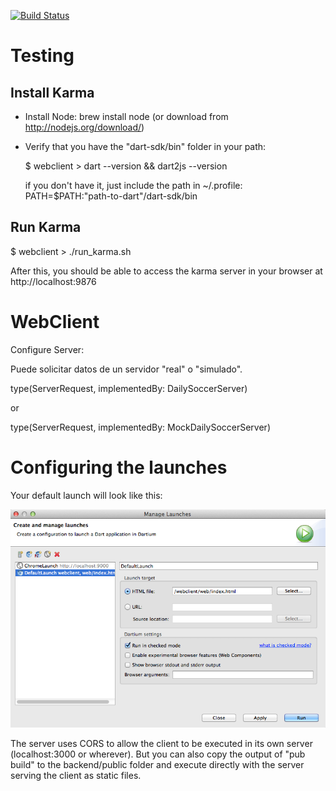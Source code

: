 [![Build Status](https://drone.io/github.com/DailySoccer/webclient/status.png)](https://drone.io/github.com/DailySoccer/webclient/latest)

Testing
=============

Install Karma
-------------

- Install Node: brew install node  (or download from http://nodejs.org/download/)

- Verify that you have the "dart-sdk/bin" folder in your path: 
    
    $ webclient > dart --version && dart2js --version

  if you don't have it, just include the path in ~/.profile: PATH=$PATH:"path-to-dart"/dart-sdk/bin

Run Karma
---------

  $ webclient > ./run_karma.sh

After this, you should be able to access the karma server in your browser at http://localhost:9876  
   

WebClient
=========

Configure Server:

Puede solicitar datos de un servidor "real" o "simulado".

type(ServerRequest, implementedBy: DailySoccerServer)

or

type(ServerRequest, implementedBy: MockDailySoccerServer)


Configuring the launches
=========================

Your default launch will look like this:

![alt tag](doc/launch01.png)

The server uses CORS to allow the client to be executed in its own server (localhost:3000 or wherever). But you can also copy 
the output of "pub build" to the backend/public folder and execute directly with the server serving the client as static files.

